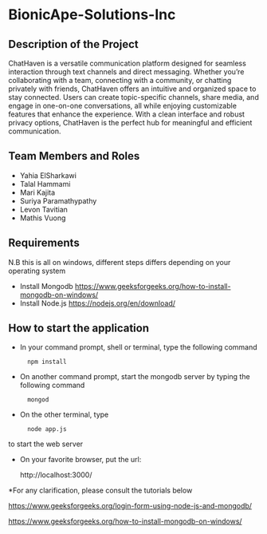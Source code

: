 # BionicApe-Solutions-Inc
## Description of the Project 
ChatHaven is a versatile communication platform designed for seamless interaction through text channels and direct messaging. Whether you’re collaborating with a team, connecting with a community, or chatting privately with friends, ChatHaven offers an intuitive and organized space to stay connected. Users can create topic-specific channels, share media, and engage in one-on-one conversations, all while enjoying customizable features that enhance the experience. With a clean interface and robust privacy options, ChatHaven is the perfect hub for meaningful and efficient communication.

## Team Members and Roles 
* Yahia ElSharkawi 
* Talal Hammami
* Mari Kajita 
* Suriya Paramathypathy
* Levon Tavitian
* Mathis Vuong

## Requirements

N.B this is all on windows, different steps differs depending on your operating system

* Install Mongodb https://www.geeksforgeeks.org/how-to-install-mongodb-on-windows/
* Install Node.js https://nodejs.org/en/download/


## How to start the application
* In your command prompt, shell or terminal, type the following command 

        npm install

* On another command prompt, start the mongodb server by typing the following command

        mongod

* On the other terminal, type 

        node app.js

to start the web server

* On your favorite browser, put the url:

    http://localhost:3000/

*For any clarification, please consult the tutorials below

https://www.geeksforgeeks.org/login-form-using-node-js-and-mongodb/

https://www.geeksforgeeks.org/how-to-install-mongodb-on-windows/


